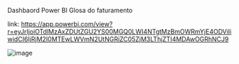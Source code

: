 Dashbaord Power BI Glosa do faturamento

link: https://app.powerbi.com/view?r=eyJrIjoiOTdlMzAxZDUtZGU2YS00MGQ0LWI4NTgtMzBmOWRmYjE4ODViIiwidCI6IjRjM2I0MTEwLWVmN2UtNGRiZC05ZjM3LThjZTI4MDAwOGRhNCJ9

![image](https://github.com/user-attachments/assets/b46a9d19-ddcc-4f4c-af2f-3d7a6a3ff969)

